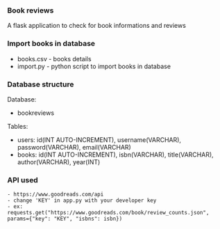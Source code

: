 ### Book reviews
A flask application to check for book informations and reviews

### Import books in database
* books.csv - books details
* import.py - python script to import books in database

### Database structure
Database:

* bookreviews

Tables:

* users: id(INT AUTO-INCREMENT),  username(VARCHAR),  password(VARCHAR),  email(VARCHAR) 
* books: id(INT AUTO-INCREMENT),  isbn(VARCHAR),  title(VARCHAR),  author(VARCHAR),  year(INT) 

### API used

```
- https://www.goodreads.com/api
- change 'KEY' in app.py with your developer key
- ex: requests.get("https://www.goodreads.com/book/review_counts.json", params={"key": "KEY", "isbns": isbn})
```
